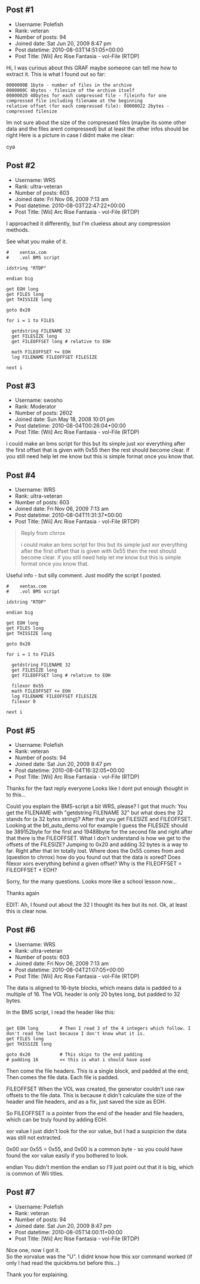 ## Post #1
- Username: Polefish
- Rank: veteran
- Number of posts: 94
- Joined date: Sat Jun 20, 2009 8:47 pm
- Post datetime: 2010-08-03T14:51:05+00:00
- Post Title: [Wii] Arc Rise Fantasia - vol-File (RTDP)

Hi,
I was curious about this GRAF maybe someone can tell me how to extract it.
This is what I found out so far:

```
0000000B 1byte - number of files in the archive
0000000C 4bytes - filesize of the archive itself
00000020 40bytes for each compressed file - fileinfo for one compressed file including filename at the beginning
relative offset (for each compressed file): 00000022 2bytes - compressed filesize
```


Im not sure about the size of the compressed files (maybe its some other data and the files arent compressed) but at least the other infos should be right 
Here is a picture in case I didnt make me clear: [](http://www.apload.de)

cya
## Post #2
- Username: WRS
- Rank: ultra-veteran
- Number of posts: 603
- Joined date: Fri Nov 06, 2009 7:13 am
- Post datetime: 2010-08-03T22:47:22+00:00
- Post Title: [Wii] Arc Rise Fantasia - vol-File (RTDP)

I approached it differently, but I'm clueless about any compression methods.

See what you make of it.

```
#    xentax.com
#    .vol BMS script

idstring "RTDP"

endian big

get EOH long
get FILES long
get THISSIZE long

goto 0x20

for i = 1 to FILES

  getdstring FILENAME 32
  get FILESIZE long
  get FILEOFFSET long # relative to EOH

  math FILEOFFSET += EOH
  log FILENAME FILEOFFSET FILESIZE

next i

```
## Post #3
- Username: swosho
- Rank: Moderator
- Number of posts: 2602
- Joined date: Sun May 18, 2008 10:01 pm
- Post datetime: 2010-08-04T00:26:04+00:00
- Post Title: [Wii] Arc Rise Fantasia - vol-File (RTDP)

i could make an bms script for this but its simple just xor everything after the first offset that is given with 0x55 then the rest should become clear.
if you still need help let me know but this is simple format once you know that.
## Post #4
- Username: WRS
- Rank: ultra-veteran
- Number of posts: 603
- Joined date: Fri Nov 06, 2009 7:13 am
- Post datetime: 2010-08-04T11:31:37+00:00
- Post Title: [Wii] Arc Rise Fantasia - vol-File (RTDP)

> Reply from chrrox
>
> i could make an bms script for this but its simple just xor everything after the first offset that is given with 0x55 then the rest should become clear.
if you still need help let me know but this is simple format once you know that.

Useful info - but silly comment. Just modify the script I posted.

```
#    xentax.com
#    .vol BMS script

idstring "RTDP"

endian big

get EOH long
get FILES long
get THISSIZE long

goto 0x20

for i = 1 to FILES

  getdstring FILENAME 32
  get FILESIZE long
  get FILEOFFSET long # relative to EOH

  filexor 0x55
  math FILEOFFSET += EOH
  log FILENAME FILEOFFSET FILESIZE
  filexor 0

next i

```
## Post #5
- Username: Polefish
- Rank: veteran
- Number of posts: 94
- Joined date: Sat Jun 20, 2009 8:47 pm
- Post datetime: 2010-08-04T16:32:05+00:00
- Post Title: [Wii] Arc Rise Fantasia - vol-File (RTDP)

Thanks for the fast reply everyone  Looks like I dont put enough thought in to this...

Could you explain the BMS-script a bit WRS, please?
I got that much: You get the FILENAME with "getdstring FILENAME 32" but what does the 32 stands for (a 32 bytes string)? After that you get FILESIZE and FILEOFFSET. Looking at the btl_auto_demo.vol for example I guess the FILESIZE should be 389152byte for the first and 19488byte for the second file and right after that there is the FILEOFFSET. What I don't understand is how we get to the offsets of the FILESIZE? Jumping to 0x20 and adding 32 bytes is a way to far.
Right after that Im totally lost. Where does the 0x55 comes from and (question to chrrox) how do you found out that the data is xored? Does filexor xors everything behind a given offset? Why is the FILEOFFSET = FILEOFFSET + EOH?

Sorry, for the many questions. Looks more like a school lesson now...

Thanks again

EDIT: Ah, I found out about the 32  I thought its hex but its not. Ok, at least this is clear now.
## Post #6
- Username: WRS
- Rank: ultra-veteran
- Number of posts: 603
- Joined date: Fri Nov 06, 2009 7:13 am
- Post datetime: 2010-08-04T21:07:05+00:00
- Post Title: [Wii] Arc Rise Fantasia - vol-File (RTDP)

The data is aligned to 16-byte blocks, which means data is padded to a multiple of 16. The VOL header is only 20 bytes long, but padded to 32 bytes.

In the BMS script, I read the header like this:

```

get EOH long		# Then I read 3 of the 4 integers which follow. I don't read the last because I don't know what it is.
get FILES long
get THISSIZE long

goto 0x20			# This skips to the end padding
# padding 16  		<< this is what i should have used

```


Then come the file headers. This is a single block, and padded at the end;
Then comes the file data. Each file is padded.

FILEOFFSET
When the VOL was created, the generator couldn't use raw offsets to the file data. This is because it didn't calculate the size of the header and file headers, and as a fix, just saved the size as EOH.

So FILEOFFSET is a pointer from the end of the header and file headers, which can be truly found by adding EOH.

xor value
I just didn't look for the xor value, but I had a suspicion the data was still not extracted.

0x00 xor 0x55 = 0x55, and 0x00 is a common byte - so you could have found the xor value easily if you bothered to look.

endian
You didn't mention the endian so I'll just point out that it is big, which is common of Wii titles.
## Post #7
- Username: Polefish
- Rank: veteran
- Number of posts: 94
- Joined date: Sat Jun 20, 2009 8:47 pm
- Post datetime: 2010-08-05T14:00:11+00:00
- Post Title: [Wii] Arc Rise Fantasia - vol-File (RTDP)

Nice one, now I got it.  
So the xorvalue was the "U". I didnt know how this xor command worked (if only I had read the quickbms.txt before this...)

Thank you for explaining.
